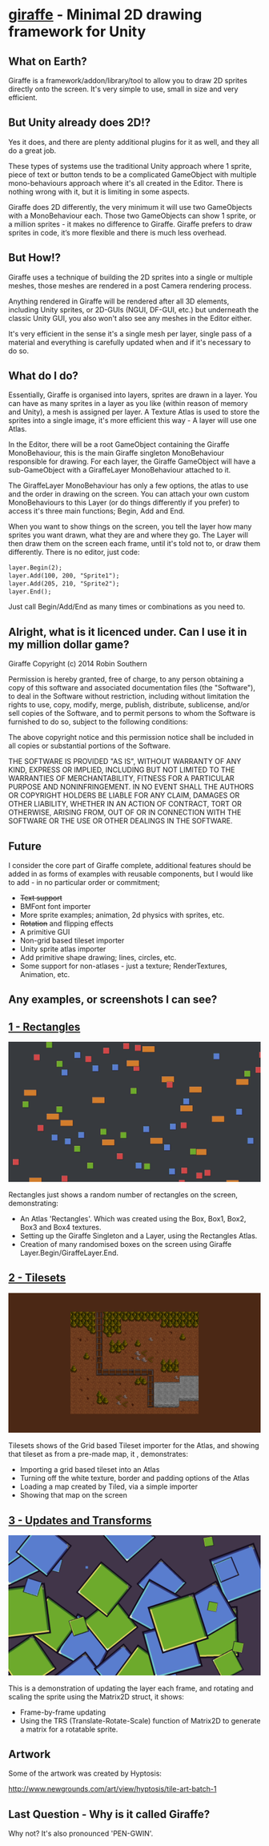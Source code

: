 [giraffe](https://github.com/betajaen/giraffe) - Minimal 2D drawing framework for Unity
=======================================================================================

What on Earth?
--------------

Giraffe is a framework/addon/library/tool to allow you to draw 2D sprites directly onto the screen. It's very simple to use, small in size and very efficient.

But Unity already does 2D!?
---------------------------

Yes it does, and there are plenty additional plugins for it as well, and they all do a great job. 

These types of systems use the traditional Unity approach where 1 sprite, piece of text or button tends to be a complicated GameObject with multiple mono-behaviours approach where it's all created in the Editor. There is nothing wrong with it, but it is limiting in some aspects.

Giraffe does 2D differently, the very minimum it will use two GameObjects with a MonoBehaviour each. Those two GameObjects can show 1 sprite, or a million sprites - it makes no difference to Giraffe. Giraffe prefers to draw sprites in code, it’s more flexible and there is much less overhead.

But How!?
---------

Giraffe uses a technique of building the 2D sprites into a single or multiple meshes, those meshes are rendered in a post Camera rendering process.

Anything rendered in Giraffe will be rendered after all 3D elements, including Unity sprites, or 2D-GUIs (NGUI, DF-GUI, etc.) but underneath the classic Unity GUI, you also won't also see any meshes in the Editor either.

It's very efficient in the sense it's a single mesh per layer, single pass of a material and everything is carefully updated when and if it's necessary to do so.

What do I do?
-----------------------

Essentially, Giraffe is organised into layers, sprites are drawn in a layer. You can have as many sprites in a layer as you like (within reason of memory and Unity), a mesh is assigned per layer. A Texture Atlas is used to store the sprites into a single image, it's more efficient this way - A layer will use one Atlas.

In the Editor, there will be a root GameObject containing the Giraffe MonoBehaviour, this is the main Giraffe singleton MonoBehaviour responsible for drawing. For each layer, the Giraffe GameObject will have a sub-GameObject with a GiraffeLayer MonoBehaviour attached to it. 

The GiraffeLayer MonoBehaviour has only a few options, the atlas to use and the order in drawing on the screen.  You can attach your own custom MonoBehaviours to this Layer (or do things differently if you prefer) to access it's three main functions; Begin, Add and End.

When you want to show things on the screen, you tell the layer how many sprites you want drawn, what they are and where they go. The Layer will then draw them on the screen each frame, until it's told not to, or draw them differently. There is no editor, just code:

    layer.Begin(2);
    layer.Add(100, 200, "Sprite1");
    layer.Add(205, 210, "Sprite2");
    layer.End();
    
Just call Begin/Add/End as many times or combinations as you need to.
  

Alright, what is it licenced under. Can I use it in my million dollar game?
--------------------------------------------------------------------------

Giraffe Copyright (c) 2014 Robin Southern

Permission is hereby granted, free of charge, to any person obtaining a copy
of this software and associated documentation files (the "Software"), to deal
in the Software without restriction, including without limitation the rights
to use, copy, modify, merge, publish, distribute, sublicense, and/or sell
copies of the Software, and to permit persons to whom the Software is
furnished to do so, subject to the following conditions:

The above copyright notice and this permission notice shall be included in all
copies or substantial portions of the Software.

THE SOFTWARE IS PROVIDED "AS IS", WITHOUT WARRANTY OF ANY KIND, EXPRESS OR
IMPLIED, INCLUDING BUT NOT LIMITED TO THE WARRANTIES OF MERCHANTABILITY,
FITNESS FOR A PARTICULAR PURPOSE AND NONINFRINGEMENT. IN NO EVENT SHALL THE
AUTHORS OR COPYRIGHT HOLDERS BE LIABLE FOR ANY CLAIM, DAMAGES OR OTHER
LIABILITY, WHETHER IN AN ACTION OF CONTRACT, TORT OR OTHERWISE, ARISING FROM,
OUT OF OR IN CONNECTION WITH THE SOFTWARE OR THE USE OR OTHER DEALINGS IN THE
SOFTWARE.

Future
------

I consider the core part of Giraffe complete, additional features should be added in as forms of examples with reusable components, but I would like to add - in no particular order or commitment;

* ~~Text support~~
* BMFont font importer
* More sprite examples; animation, 2d physics with sprites, etc.
* ~~Rotation~~ and flipping effects
* A primitive GUI
* Non-grid based tileset importer
* Unity sprite atlas importer
* Add primitive shape drawing; lines, circles, etc.
* Some support for non-atlases - just a texture; RenderTextures, Animation, etc.

Any examples, or screenshots I can see?
---------------------------------------

## [1 - Rectangles](https://github.com/betajaen/giraffe/tree/master/Examples/1-Rectangles)

![Rectangles](https://raw.githubusercontent.com/betajaen/giraffe/master/Examples/1-Rectangles/Example.png)


Rectangles just shows a random number of rectangles on the screen, demonstrating:

* An Atlas 'Rectangles'.  Which was created using the Box, Box1, Box2, Box3 and Box4 textures.
* Setting up the Giraffe Singleton and a Layer, using the Rectangles Atlas.
* Creation of many randomised boxes on the screen using Giraffe Layer.Begin/GiraffeLayer.End.

## [2 - Tilesets](https://github.com/betajaen/giraffe/tree/master/Examples/2-Tilesets)

![Tilesets](https://raw.githubusercontent.com/betajaen/giraffe/master/Examples/2-Tilesets/Example.png)

Tilesets shows of the Grid based Tileset importer for the Atlas, and showing that tileset as from a pre-made map, it , demonstrates:

* Importing a grid based tileset into an Atlas
* Turning off the white texture, border and padding options of the Atlas
* Loading a map created by Tiled, via a simple importer
* Showing that map on the screen

## [3 - Updates and Transforms](https://github.com/betajaen/giraffe/tree/master/Examples/3-UpdatesAndTransforms)

![Updates and Transforms](https://raw.githubusercontent.com/betajaen/giraffe/master/Examples/3-UpdatesAndTransforms/Example.png)

This is a demonstration  of updating the layer each frame, and rotating and scaling the sprite using the Matrix2D struct, it shows:

* Frame-by-frame updating
* Using the TRS (Translate-Rotate-Scale) function of Matrix2D to generate a matrix for a rotatable sprite.


Artwork
-------

Some of the artwork was created by Hyptosis:

http://www.newgrounds.com/art/view/hyptosis/tile-art-batch-1


Last Question - Why is it called Giraffe?
-----------------------------------------

Why not? It's also pronounced 'PEN-GWIN'.
